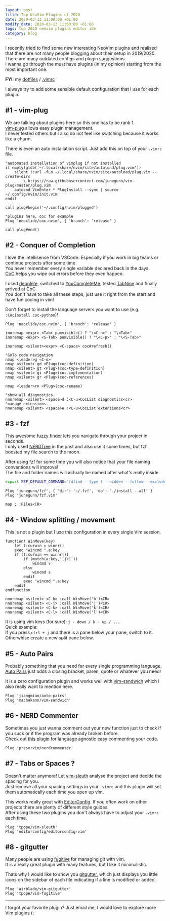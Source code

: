 ```yaml
---
layout: post
title: Top NeoVim Plugins of 2020
date: 2020-03-12 11:00:00 +01:00
modify_date: 2020-03-13 11:00:00 +01:00
tags: top 2020 neovim plugins editor ide
category: blog
---
```


I recently tried to find some new interesting NeoVim plugins and realised that there are not many people blogging about their setup in 2019/2020.  
There are many outdated configs and plugin suggestions.  
I wanna go through the must have plugins (in my opinion) starting from the most important one.

__FYI__: my [dotfiles](https://github.com/breuerfelix/dotfiles) / [.vimrc](https://github.com/breuerfelix/dotfiles/blob/master/shell/.vimrc)
<!--more-->

I always try to add some sensible default configuration that I use for each plugin.

## #1 - vim-plug

We are talking about plugins here so this one has to be rank 1.  
[vim-plug](https://github.com/junegunn/vim-plug) allows easy plugin management.  
I never tested others but I also do not feel like switching because it works like a charm.

There is even an auto installation script. Just add this on top of your `.vimrc` file.
```vim
"automated installation of vimplug if not installed
if empty(glob('~/.local/share/nvim/site/autoload/plug.vim'))
    silent !curl -fLo ~/.local/share/nvim/site/autoload/plug.vim --create-dirs
        \ https://raw.githubusercontent.com/junegunn/vim-plug/master/plug.vim
    autocmd VimEnter * PlugInstall --sync | source ~/.config/nvim/init.vim
endif

call plug#begin('~/.config/nvim/plugged')

"plugins here, coc for example
Plug 'neoclide/coc.nvim', { 'branch': 'release' }

call plug#end()
```

## #2 - Conquer of Completion

I love the intellisense from VSCode. Especially if you work in big teams or continue projects after some time.  
You never remember every single variable declared back in the days.  
[CoC](https://github.com/neoclide/coc.nvim) helps you wipe out errors before they even happen.

I used [deoplete](https://github.com/Shougo/deoplete.nvim), switched to [YouCompleteMe](https://github.com/ycm-core/YouCompleteMe), tested [TabNine](https://github.com/codota/TabNine) and finally arrived at CoC.  
You don't have to take all these steps, just use it right from the start and have fun coding in vim!

Don't forget to install the language servers you want to use (e.g. `:CocInstall coc-python`)!

```vim
Plug 'neoclide/coc.nvim', { 'branch': 'release' }

inoremap <expr> <Tab> pumvisible() ? "\<C-n>" : "\<Tab>"
inoremap <expr> <S-Tab> pumvisible() ? "\<C-p>" : "\<S-Tab>"

inoremap <silent><expr> <C-space> coc#refresh()

"GoTo code navigation
nmap <leader>g <C-o>
nmap <silent> gd <Plug>(coc-definition)
nmap <silent> gt <Plug>(coc-type-definition)
nmap <silent> gi <Plug>(coc-implementation)
nmap <silent> gr <Plug>(coc-references)

nmap <leader>rn <Plug>(coc-rename)

"show all diagnostics.
nnoremap <silent> <space>d :<C-u>CocList diagnostics<cr>
"manage extensions.
nnoremap <silent> <space>e :<C-u>CocList extensions<cr>
```

## #3 - fzf

This awesome [fuzzy finder](https://github.com/junegunn/fzf.vim) lets you navigate through your project in seconds.  
I only used [NERDTree](https://github.com/preservim/nerdtree) in the past and also use it some times, but fzf boosted my file search to the moon.

After using fzf for some time you will also notice that your file naming conventions will improve!  
The file and folder names will actually be named after what's really inside.

```bash
export FZF_DEFAULT_COMMAND='fdfind --type f --hidden --follow --exclude .git --exclude .vim'
```

```vim
Plug 'junegunn/fzf', { 'dir': '~/.fzf', 'do': './install --all' }
Plug 'junegunn/fzf.vim'

map ; :Files<CR>
```

## #4 - Window splitting / movement

This is not a plugin but I use this configuration in every single Vim session.

```vim
function! WinMove(key)
    let t:curwin = winnr()
    exec "wincmd ".a:key
    if (t:curwin == winnr())
        if (match(a:key,'[jk]'))
            wincmd v
        else
            wincmd s
        endif
        exec "wincmd ".a:key
    endif
endfunction

nnoremap <silent> <C-h> :call WinMove('h')<CR>
nnoremap <silent> <C-j> :call WinMove('j')<CR>
nnoremap <silent> <C-k> :call WinMove('k')<CR>
nnoremap <silent> <C-l> :call WinMove('l')<CR>
```

It is using vim keys (for sure): `j - down / k - up / ...`  
Quick example:  
If you press `ctrl + j` and there is a pane below your pane, switch to it.  
Otherwhise create a new split pane below.

## #5 - Auto Pairs

Probably something that you need for every single programming language.  
[Auto Pairs](https://github.com/jiangmiao/auto-pairs) just adds a closing bracket, paren, quote or whatever you need!

It is a zero configuration plugin and works well with [vim-sandwich](https://github.com/machakann/vim-sandwich) which I also really want to mention here.

```vim
Plug 'jiangmiao/auto-pairs'
Plug 'machakann/vim-sandwich'
```

## #6 - NERD Commenter

Sometimes you just wanna comment out your new function just to check if you suck or if the program was already broken before.  
Check out [this plugin](https://github.com/preservim/nerdcommenter) for language agnostic easy commenting your code.

```vim
Plug 'preservim/nerdcommenter'
```

## #7 - Tabs or Spaces ?

Doesn't matter anymore! Let [vim-sleuth](https://github.com/tpope/vim-sleuth) analyse the project and decide the spacing for you.  
Just remove all your spacing settings in your `.vimrc` and this plugin will set them automatically each time you open up vim.

This works really great with [EditorConfig](https://github.com/editorconfig/editorconfig-vim). If you often work on other projects there are plenty of different style guides.  
After using these two plugins you don't always have to adjust your `.vimrc` each time.

```vim
Plug 'tpope/vim-sleuth'
Plug 'editorconfig/editorconfig-vim'
```

## #8 - gitgutter

Many people are using [fugitive](https://github.com/tpope/vim-fugitive) for managing git with vim.  
It is a really great plugin with many features, but I like it minimalistic.

Thats why I would like to show you [gitgutter](https://github.com/airblade/vim-gitgutter), which just displays you little icons on the sidebar of each file indicating if a line is modified or added.

```vim
Plug 'airblade/vim-gitgutter'
Plug 'tpope/vim-fugitive'
```

---

I forgot your favorite plugin? Just email me, I would love to explore more Vim plugins (:
